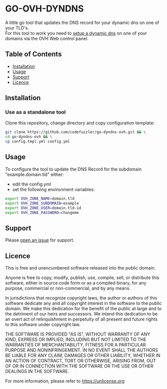 # GO-OVH-DYNDNS

A little go tool that updates the DNS record for your dynamic dns on one of your TLD's. \
For this tool to work you need to [setup a dynamic dns](https://docs.ovh.com/gb/en/domains/hosting_dynhost/#objective) on one of your domains via the OVH Web control panel.

## Table of Contents

- [Installation](#installation)
- [Usage](#usage)
- [Support](#support)
- [Licence](#licence)

## Installation

### Use as a standalone tool
Clone this repository, change directory and copy configuration template:
```bash
git clone https://github.com/codefuzzler/go-dyndns-ovh.git && \
cd go-dyndns-ovh && \
cp config.tmpl.yml config.yml
```


## Usage
To configure the tool to update the DNS Record for the subdomain "example.domain.tld" either:
* edit the config.yml
* set the following environment variables:
```bash
export OVH_ZONE_NAME=domain.tld
export OVH_ZONE_SUBDOMAIN=example
export OVH_ZONE_USER=domain.tld-id
export OVH_ZONE_PASSWORD=changeme
```


## Support

Please [open an issue](https://github.com/codefuzzler/go-dyndns-ovh/issues/new) for support.

## Licence
This is free and unencumbered software released into the public domain.

Anyone is free to copy, modify, publish, use, compile, sell, or
distribute this software, either in source code form or as a compiled
binary, for any purpose, commercial or non-commercial, and by any
means.

In jurisdictions that recognize copyright laws, the author or authors
of this software dedicate any and all copyright interest in the
software to the public domain. We make this dedication for the benefit
of the public at large and to the detriment of our heirs and
successors. We intend this dedication to be an overt act of
relinquishment in perpetuity of all present and future rights to this
software under copyright law.

THE SOFTWARE IS PROVIDED "AS IS", WITHOUT WARRANTY OF ANY KIND,
EXPRESS OR IMPLIED, INCLUDING BUT NOT LIMITED TO THE WARRANTIES OF
MERCHANTABILITY, FITNESS FOR A PARTICULAR PURPOSE AND NONINFRINGEMENT.
IN NO EVENT SHALL THE AUTHORS BE LIABLE FOR ANY CLAIM, DAMAGES OR
OTHER LIABILITY, WHETHER IN AN ACTION OF CONTRACT, TORT OR OTHERWISE,
ARISING FROM, OUT OF OR IN CONNECTION WITH THE SOFTWARE OR THE USE OR
OTHER DEALINGS IN THE SOFTWARE.

For more information, please refer to <https://unlicense.org>
